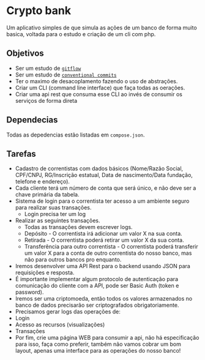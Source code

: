 # Crypto bank

Um aplicativo simples de que simula as ações de um banco de forma muito basica, voltada para o estudo e criação de um cli com php.

## Objetivos
* Ser um estudo de [`gitflow`](https://www.atlassian.com/br/git/tutorials/comparing-workflows/gitflow-workflow)
* Ser um estudo de [`conventional commits`](https://www.conventionalcommits.org/en/v1.0.0/)
* Ter o maximo de desacoplamento fazendo o uso de abstrações.
* Criar um CLI (command line interface) que faça todas as oerações.
* Criar uma api rest que consuma esse CLI ao invés de consumir os serviços de forma direta

## Dependecias
Todas as depedencias estão listadas em `compose.json`.

## Tarefas
* Cadastro de correntistas com dados básicos (Nome/Razão Social, CPF/CNPJ, RG/Inscrição estatual, Data de nascimento/Data fundação, telefone e endereço).
* Cada cliente terá um número de conta que será único, e não deve ser a chave primária da tabela.
* Sistema de login para o correntista ter acesso a um ambiente seguro para realizar suas transações.
  * Login precisa ter um log
* Realizar as seguintes transações.
  * Todas as transações devem escrever logs.
  * Depósito - O correntista irá adicionar um valor X na sua conta.
  * Retirada - O correntista poderá retirar um valor X da sua conta.
  * Transferência para outro correntista - O correntista poderá transferir um valor X para a conta de outro correntista do nosso banco, mas não para outros bancos pro enquanto.
* Iremos desenvolver uma API Rest para o backend usando JSON para requisições e resposta.
* É importante implementar algum protocolo de autenticação para comunicação do cliente com a API, pode ser Basic Auth (token e password).
* Iremos ser uma criptomoeda, então todos os valores armazenados no banco de dados precisarão ser criptografados obrigatoriamente.
* Precisamos gerar logs das operações de:
* Login
* Acesso as recursos (visualizações)
* Transações
* Por fim, crie uma página WEB para consumir a api, não há especificação para isso, faça como preferir, também não vamos cobrar um bom layout, apenas uma interface para as operações do nosso banco!
